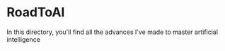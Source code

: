 # RoadToAI
In this directory, you'll find all the advances I've made to master artificial intelligence
